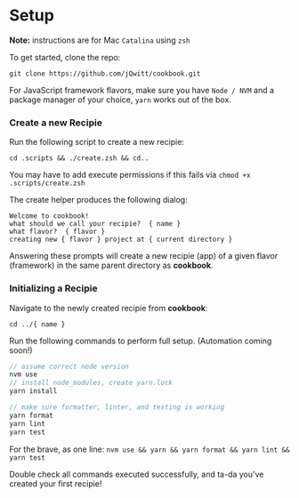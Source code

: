 # Setup

**Note:** instructions are for Mac `Catalina` using `zsh`

To get started, clone the repo:

```
git clone https://github.com/jQwitt/cookbook.git
```

For JavaScript framework flavors, make sure you have `Node / NVM` and a package manager of your choice, `yarn` works out of the box.

### Create a new Recipie

Run the following script to create a new recipie:

```
cd .scripts && ./create.zsh && cd..
```

You may have to add execute permissions if this fails via `chmod +x .scripts/create.zsh`

The create helper produces the following dialog:

```
Welcome to cookbook!
what should we call your recipie?  { name }
what flavor?  { flavor }
creating new { flavor } project at { current directory }
```

Answering these prompts will create a new recipie (app) of a given flavor (framework) in the same parent directory as **cookbook**.

### Initializing a Recipie

Navigate to the newly created recipie from **cookbook**:

```
cd ../{ name }
```

Run the following commands to perform full setup. (Automation coming soon!)

```javascript
// assume correct node version
nvm use
// install node_modules, create yarn.lock
yarn install

// make sure formatter, linter, and testing is working
yarn format
yarn lint
yarn test
```

For the brave, as one line:
`nvm use && yarn && yarn format && yarn lint && yarn test`

Double check all commands executed successfully, and ta-da you've created your first recipie!
